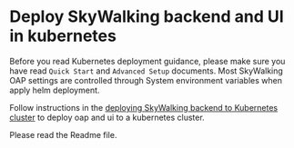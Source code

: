 # Deploy SkyWalking backend and UI in kubernetes

Before you read Kubernetes deployment guidance, please make sure you have read `Quick Start` and `Advanced Setup` documents.
Most SkyWalking OAP settings are controlled through System environment variables when apply helm deployment. 

Follow instructions in the [deploying SkyWalking backend to Kubernetes cluster](https://github.com/apache/skywalking-kubernetes)
 to deploy oap and ui to a kubernetes cluster.
 
Please read the Readme file.